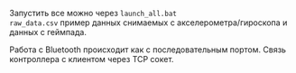 Запустить все можно через `launch_all.bat`  
`raw_data.csv` пример данных снимаемых с акселерометра/гироскопа и данных с геймпада.  

Работа с Bluetooth происходит как с последовательным портом. Связь контроллера с клиентом через TCP сокет.
